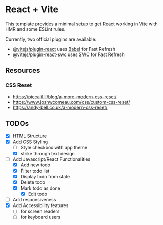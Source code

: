# React + Vite

This template provides a minimal setup to get React working in Vite with HMR and some ESLint rules.

Currently, two official plugins are available:

- [@vitejs/plugin-react](https://github.com/vitejs/vite-plugin-react/blob/main/packages/plugin-react/README.md) uses [Babel](https://babeljs.io/) for Fast Refresh
- [@vitejs/plugin-react-swc](https://github.com/vitejs/vite-plugin-react-swc) uses [SWC](https://swc.rs/) for Fast Refresh

## Resources
### CSS Reset
- https://piccalil.li/blog/a-more-modern-css-reset/
- https://www.joshwcomeau.com/css/custom-css-reset/
- https://andy-bell.co.uk/a-modern-css-reset/

## TODOs
- [x] HTML Structure
- [x] Add CSS Styling
  - [ ] Style checkbox with app theme
  - [x] strike through text design
- [ ] Add Javascript/React Functionalities
  - [x] Add new todo
  - [x] Filter todo list
  - [x] Display todo from state
  - [x] Delete todo
  - [x] Mark todo as done
    - [x] Edit todo
- [ ] Add responsiveness
- [x] Add Accessibility features
  - [ ] for screen readers
  - [ ] for keyboard users